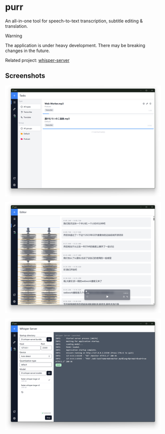 # purr

An all-in-one tool for speech-to-text transcription, subtitle editing & translation.

> [!WARNING]  
> The application is under heavy development. There may be breaking changes in the future.

Related project: [whisper-server](https://github.com/Zhousiru/whisper-server)

## Screenshots

![Tasks](./docs-assets/tasks.webp)

![Editor](./docs-assets/editor.webp)

![Whisper Server](./docs-assets/whisper-server.webp)

